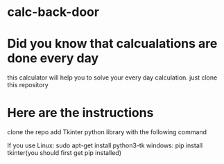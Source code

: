 # calc-back-door

# Did you know that calcualations are done every day

this calculator will help you to solve your every day calculation.
just clone  this repository

# Here are the instructions

clone the repo
add Tkinter python library with the following command 

If you use
Linux: sudo apt-get install python3-tk
windows: pip install tkinter(you should first get pip installed)
 

